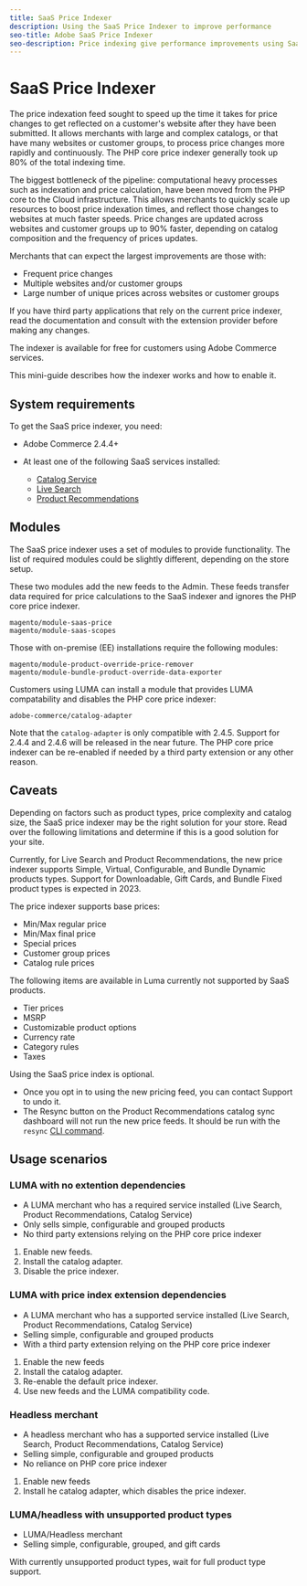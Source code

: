 ```yaml
---
title: SaaS Price Indexer
description: Using the SaaS Price Indexer to improve performance
seo-title: Adobe SaaS Price Indexer
seo-description: Price indexing give performance improvements using SaaS infrastructure
---
```

# SaaS Price Indexer

The price indexation feed sought to speed up the time it takes for price changes to get reflected on a customer's website after they have been submitted. It allows merchants with large and complex catalogs, or that have many websites or customer groups, to process price changes more rapidly and continuously. The PHP core price indexer generally took up 80% of the total indexing time.

The biggest bottleneck of the pipeline: computational heavy processes such as indexation and price calculation, have been moved from the PHP core to the Cloud infrastructure. This allows merchants to quickly scale up resources to boost price indexation times, and reflect those changes to websites at much faster speeds. Price changes are updated across websites and customer groups up to 90% faster, depending on catalog composition and the frequency of prices updates.

Merchants that can expect the largest improvements are those with:

* Frequent price changes
* Multiple websites and/or customer groups
* Large number of unique prices across websites or customer groups

If you have third party applications that rely on the current price indexer, read the documentation and consult with the extension provider before making any changes. 

The indexer is available for free for customers using Adobe Commerce services.

This mini-guide describes how the indexer works and how to enable it.

## System requirements

To get the SaaS price indexer, you need:

* Adobe Commerce 2.4.4+
* At least one of the following SaaS services installed:

    * [Catalog Service](../catalog-service/overview.md)
    * [Live Search](../live-search/guide-overview.md)
    * [Product Recommendations](../product-recommendations/guide-overview.md)

## Modules

The SaaS price indexer uses a set of modules to provide functionality. The list of required modules could be slightly different, depending on the store setup.

These two modules add the new feeds to the Admin. These feeds transfer data required for price calculations to the SaaS indexer and ignores the PHP core price indexer.

```
magento/module-saas-price
magento/module-saas-scopes
```

Those with on-premise (EE) installations require the following modules:

```
magento/module-product-override-price-remover
magento/module-bundle-product-override-data-exporter
```

Customers using LUMA can install a module that provides LUMA compatability and disables the PHP core price indexer:

```
adobe-commerce/catalog-adapter
```

Note that the `catalog-adapter` is only compatible with 2.4.5. Support for 2.4.4 and 2.4.6 will be released in the near future.
The PHP core price indexer can be re-enabled if needed by a third party extension or any other reason.

## Caveats

Depending on factors such as product types, price complexity and catalog size, the SaaS price indexer may be the right solution for your store. Read over the following limitations and determine if this is a good solution for your site.

Currently, for Live Search and Product Recommendations, the new price indexer supports Simple, Virtual, Configurable, and Bundle Dynamic products types.
Support for Downloadable, Gift Cards, and Bundle Fixed product types is expected in 2023.

The price indexer supports base prices:

* Min/Max regular price
* Min/Max final price
* Special prices
* Customer group prices 
* Catalog rule prices

The following items are available in Luma currently not supported by SaaS products.

* Tier prices
* MSRP
* Customizable product options
* Currency rate
* Category rules
* Taxes

Using the SaaS price index is optional.

* Once you opt in to using the new pricing feed, you can contact Support to undo it.
* The Resync button on the Product Recommendations catalog sync dashboard will not run the new price feeds. It should be run with the `resync` [CLI command](https://experienceleague.adobe.com/docs/commerce-merchant-services/user-guides/data-services/catalog-sync.html#resynccmdline).

## Usage scenarios

### LUMA with no extention dependencies

* A LUMA merchant who has a required service installed (Live Search, Product Recommendations, Catalog Service)
* Only sells simple, configurable and grouped products
* No third party extensions relying on the PHP core price indexer

1. Enable new feeds.
1. Install the catalog adapter.
1. Disable the price indexer.

### LUMA with price index extension dependencies

* A LUMA merchant who has a supported service installed (Live Search, Product Recommendations, Catalog Service)
* Selling simple, configurable and grouped products
* With a third party extension relying on the PHP core price indexer

1. Enable the new feeds
1. Install the catalog adapter.
1. Re-enable the default price indexer. 
1. Use new feeds and the LUMA compatibility code.

### Headless merchant

* A headless merchant who has a supported service installed (Live Search, Product Recommendations, Catalog Service)
* Selling simple, configurable and grouped products
* No reliance on PHP core price indexer

1. Enable new feeds
1. Install he catalog adapter, which disables the price indexer.

### LUMA/headless with unsupported product types

* LUMA/Headless merchant
* Selling simple, configurable, grouped, and gift cards

With currently unsupported product types, wait for full product type support.
